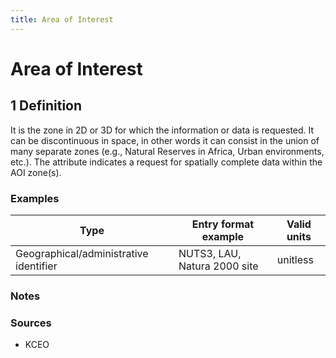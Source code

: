 ```yaml
---
title: Area of Interest
---
```


# Area of Interest

## 1 Definition

It is the zone in 2D or 3D for which the information or data is requested. It can be discontinuous in space, in other words it can consist in the union of many separate zones (e.g., Natural Reserves in Africa, Urban environments, etc.). The attribute indicates a request for spatially complete data within the AOI zone(s).

### Examples 

| Type                              | Entry format example    | Valid units |
|-----------------------------------|-------------------------|-------------|
| Geographical/administrative identifier | NUTS3, LAU, Natura 2000 site | unitless    |

### Notes 

### Sources 
- KCEO
